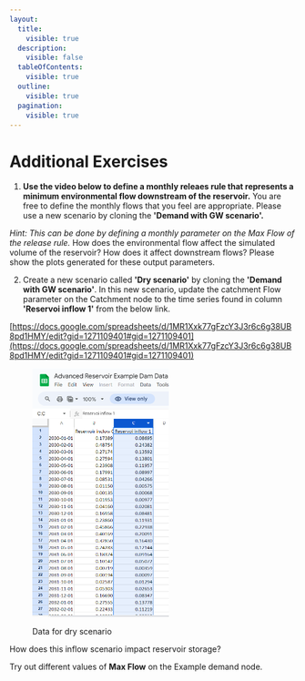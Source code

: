 ```yaml
---
layout:
  title:
    visible: true
  description:
    visible: false
  tableOfContents:
    visible: true
  outline:
    visible: true
  pagination:
    visible: true
---
```


# Additional Exercises

1. **Use the video below to define a monthly releaes rule that represents a minimum environmental flow downstream of the reservoir.** You are free to define the monthly flows that you feel are appropriate. Please use a new scenario by cloning the **'Demand with GW scenario'.**

&#x20;        _Hint: This can be done by defining a monthly parameter on the Max Flow of the release rule._ How does the environmental flow affect the simulated volume of the reservoir? How does it affect downstream flows? Please show the plots generated for these output parameters.

2. Create a new scenario called **'Dry scenario'** by cloning the **'Demand with GW scenario'**. In this new scenario, update the catchment Flow parameter on the Catchment node to the time series found in column **'Reservoi inflow 1'** from the below link.

[https://docs.google.com/spreadsheets/d/1MR1Xxk77gFzcY3J3r6c6g38UB8pd1HMY/edit?gid=1271109401#gid=1271109401](https://docs.google.com/spreadsheets/d/1MR1Xxk77gFzcY3J3r6c6g38UB8pd1HMY/edit?gid=1271109401#gid=1271109401)

<figure><img src="../../../.gitbook/assets/image (243).png" alt="" width="240"><figcaption><p>Data for dry scenario</p></figcaption></figure>

How does this inflow scenario impact reservoir storage?&#x20;

Try out different values of **Max Flow** on the Example demand node.
